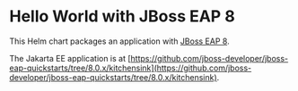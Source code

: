 # Hello World with JBoss EAP 8

This Helm chart packages an application with [JBoss EAP 8](https://www.redhat.com/en/technologies/jboss-middleware/application-platform).

The Jakarta EE application is at [https://github.com/jboss-developer/jboss-eap-quickstarts/tree/8.0.x/kitchensink](https://github.com/jboss-developer/jboss-eap-quickstarts/tree/8.0.x/kitchensink).
